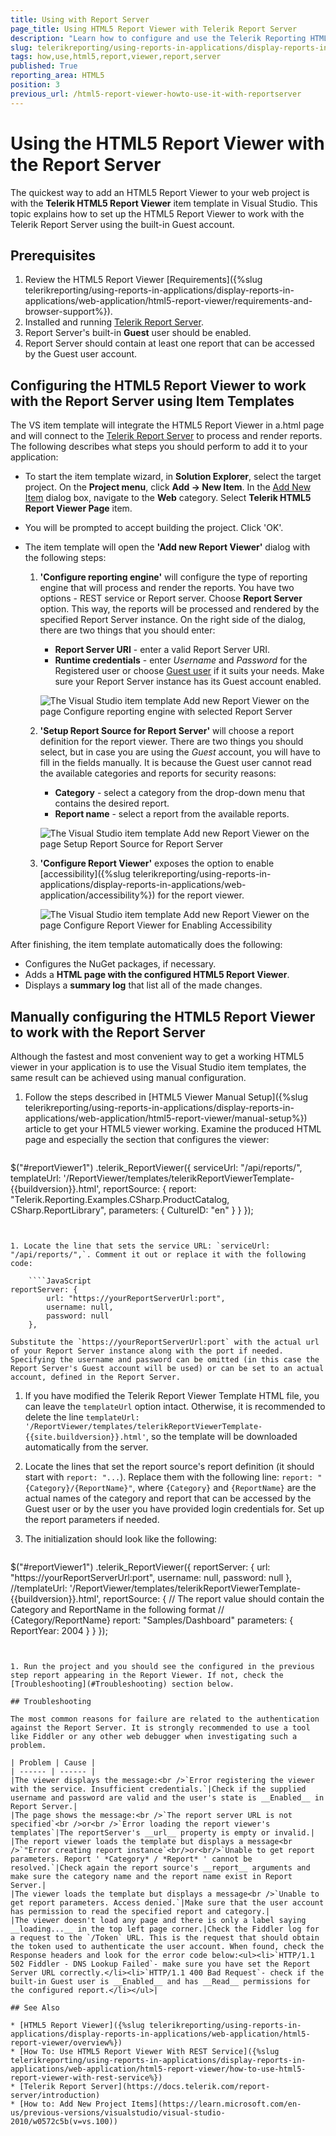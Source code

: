 ```yaml
---
title: Using with Report Server
page_title: Using HTML5 Report Viewer with Telerik Report Server
description: "Learn how to configure and use the Telerik Reporting HTML5 Report Viewer with a Telerik Report Server instance."
slug: telerikreporting/using-reports-in-applications/display-reports-in-applications/web-application/html5-report-viewer/how-to-use-html5-report-viewer-with-report-server
tags: how,use,html5,report,viewer,report,server
published: True
reporting_area: HTML5
position: 3
previous_url: /html5-report-viewer-howto-use-it-with-reportserver
---
```


# Using the HTML5 Report Viewer with the Report Server

The quickest way to add an HTML5 Report Viewer to your web project is with the __Telerik HTML5 Report Viewer__ item template in Visual Studio. This topic explains how to set up the HTML5 Report Viewer to work with the Telerik Report Server using the built-in Guest account.

## Prerequisites

1. Review the HTML5 Report Viewer [Requirements]({%slug telerikreporting/using-reports-in-applications/display-reports-in-applications/web-application/html5-report-viewer/requirements-and-browser-support%}).
1. Installed and running [Telerik Report Server](https://docs.telerik.com/report-server/introduction).
1. Report Server's built-in __Guest__ user should be enabled.
1. Report Server should contain at least one report that can be accessed by the Guest user account.

## Configuring the HTML5 Report Viewer to work with the Report Server using Item Templates

The VS item template will integrate the HTML5 Report Viewer in a.html page and will connect to the [Telerik Report Server](https://docs.telerik.com/report-server/introduction) to process and render reports. The following describes what steps you should perform to add it to your application:

* To start the item template wizard, in __Solution Explorer__, select the target project. On the __Project menu__, click __Add -> New Item__. In the [Add New Item](https://learn.microsoft.com/en-us/previous-versions/visualstudio/visual-studio-2010/w0572c5b(v=vs.100)) dialog box, navigate to the __Web__ category. Select __Telerik HTML5 Report Viewer Page__ item.
* You will be prompted to accept building the project. Click 'OK'.
* The item template will open the __'Add new Report Viewer'__ dialog with the following steps:

	1. __'Configure reporting engine'__ will configure the type of reporting engine that will process and render the reports. You have two options - REST service or Report server. Choose __Report Server__ option. This way, the reports will be processed and rendered by the specified Report Server instance. On the right side of the dialog, there are two things that you should enter:

		+ __Report Server URI__ - enter a valid Report Server URI.
		+ __Runtime credentials__ - enter _Username_ and _Password_ for the Registered user or choose [Guest user](https://docs.telerik.com/report-server/implementer-guide/user-management/guest-user) if it suits your needs. Make sure your Report Server instance has its Guest account enabled.

		![The Visual Studio item template Add new Report Viewer on the page Configure reporting engine with selected Report Server](images/item-template-reporting-engine-rs.png)

	1. __'Setup Report Source for Report Server'__ will choose a report definition for the report viewer. There are two things you should select, but in case you are using the _Guest_ account, you will have to fill in the fields manually. It is because the Guest user cannot read the available categories and reports for security reasons:

		+ __Category__ - select a category from the drop-down menu that contains the desired report.
		+ __Report name__ - select a report from the available reports.

		![The Visual Studio item template Add new Report Viewer on the page Setup Report Source for Report Server](images/item-template-report-source-rs.png)

	1. __'Configure Report Viewer'__ exposes the option to enable [accessibility]({%slug telerikreporting/using-reports-in-applications/display-reports-in-applications/web-application/accessibility%}) for the report viewer.

		![The Visual Studio item template Add new Report Viewer on the page Configure Report Viewer for Enabling Accessibility](images/item-template-accessibility.png)

After finishing, the item template automatically does the following:

* Configures the NuGet packages, if necessary.
* Adds a __HTML page with the configured HTML5 Report Viewer__.
* Displays a __summary log__ that list all of the made changes.

## Manually configuring the HTML5 Report Viewer to work with the Report Server

Although the fastest and most convenient way to get a working HTML5 viewer in your application is to use the Visual Studio item templates, the same result can be achieved using manual configuration.

1. Follow the steps described in [HTML5 Viewer Manual Setup]({%slug telerikreporting/using-reports-in-applications/display-reports-in-applications/web-application/html5-report-viewer/manual-setup%}) article to get your HTML5 viewer working. Examine the produced HTML page and especially the section that configures the viewer:

	````JavaScript
$("#reportViewer1")
		.telerik_ReportViewer({
			serviceUrl: "/api/reports/",
			templateUrl: '/ReportViewer/templates/telerikReportViewerTemplate-{{buildversion}}.html',
			reportSource: {
				report: "Telerik.Reporting.Examples.CSharp.ProductCatalog, CSharp.ReportLibrary",
				parameters: {
					CultureID: "en"
				}
			}
		});
````


1. Locate the line that sets the service URL: `serviceUrl: "/api/reports/",`. Comment it out or replace it with the following code:

	````JavaScript
reportServer: {
		url: "https://yourReportServerUrl:port",
		username: null,
		password: null
	},
````


	Substitute the `https://yourReportServerUrl:port` with the actual url of your Report Server instance along with the port if needed. Specifying the username and password can be omitted (in this case the Report Server's Guest account will be used) or can be set to an actual account, defined in the Report Server.

1. If you have modified the Telerik Report Viewer Template HTML file, you can leave the `templateUrl` option intact. Otherwise, it is recommended to delete the line `templateUrl: '/ReportViewer/templates/telerikReportViewerTemplate-{{site.buildversion}}.html'`, so the template will be downloaded automatically from the server.
1. Locate the lines that set the report source's report definition (it should start with `report: "...`). Replace them with the following line: `report: "{Category}/{ReportName}"`, where `{Category}` and `{ReportName}` are the actual names of the category and report that can be accessed by the Guest user or by the user you have provided login credentials for. Set up the report parameters if needed.
1. The initialization should look like the following: 

	````JavaScript
$("#reportViewer1")
		.telerik_ReportViewer({
			reportServer: {
				url: "https://yourReportServerUrl:port",
				username: null,
				password: null
			},
			//templateUrl: '/ReportViewer/templates/telerikReportViewerTemplate-{{buildversion}}.html',
			reportSource: {
				// The report value should contain the Category and ReportName in the following format
				// {Category/ReportName}
				report: "Samples/Dashboard"
				parameters: {
					ReportYear: 2004
				}
			}
		});
````


1. Run the project and you should see the configured in the previous step report appearing in the Report Viewer. If not, check the [Troubleshooting](#Troubleshooting) section below.

## Troubleshooting

The most common reasons for failure are related to the authentication against the Report Server. It is strongly recommended to use a tool like Fiddler or any other web debugger when investigating such a problem. 

| Problem | Cause |
| ------ | ------ |
|The viewer displays the message:<br />`Error registering the viewer with the service. Insufficient credentials.`|Check if the supplied username and password are valid and the user's state is __Enabled__ in Report Server.|
|The page shows the message:<br />`The report server URL is not specified`<br />or<br />`Error loading the report viewer's templates`|The reportServer's __url__ property is empty or invalid.|
|The report viewer loads the template but displays a message<br />`"Error creating report instance`<br/>or<br/>`Unable to get report parameters. Report ' *Category* / *Report* ' cannot be resolved.`|Check again the report source's __report__ arguments and make sure the category name and the report name exist in Report Server.|
|The viewer loads the template but displays a message<br />`Unable to get report parameters. Access denied.`|Make sure that the user account has permission to read the specified report and category.|
|The viewer doesn't load any page and there is only a label saying __loading...__ in the top left page corner.|Check the Fiddler log for a request to the `/Token` URL. This is the request that should obtain the token used to authenticate the user account. When found, check the Response headers and look for the error code below:<ul><li>`HTTP/1.1 502 Fiddler - DNS Lookup Failed`- make sure you have set the Report Server URL correctly.</li><li>`HTTP/1.1 400 Bad Request`- check if the built-in Guest user is __Enabled__ and has __Read__ permissions for the configured report.</li></ul>|

## See Also

* [HTML5 Report Viewer]({%slug telerikreporting/using-reports-in-applications/display-reports-in-applications/web-application/html5-report-viewer/overview%})
* [How To: Use HTML5 Report Viewer With REST Service]({%slug telerikreporting/using-reports-in-applications/display-reports-in-applications/web-application/html5-report-viewer/how-to-use-html5-report-viewer-with-rest-service%})
* [Telerik Report Server](https://docs.telerik.com/report-server/introduction)
* [How to: Add New Project Items](https://learn.microsoft.com/en-us/previous-versions/visualstudio/visual-studio-2010/w0572c5b(v=vs.100))
